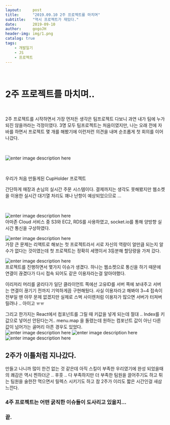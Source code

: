 ```yaml
---
layout:     post
title:      "2019.09.10 2주 프로젝트를 마치며"
subtitle:   "역시 프로젝트가 재밌다."
date:       2019-09-10
author:     gogoJH
header-img: img/1.png
catalog: true
tags:
    - 개발일기
    - JS
    - 프로젝트
---
```

<br>

# 2주 프로젝트를 마치며..

<br>

2주 프로젝트를 시작하면서 가장 먼저든 생각은 팀프로젝트
다보니 과연 내가 팀에 누가 되진 않을까라는 걱정이였다.
3명 모두 팀프로젝트는 처음이였지만, 나는 오래 전에 자바를 
하면서 프로젝트 몇 개를 해봤기에 이런저런 의견을 내며 
순조롭게 첫 회의를 이어나갔다.

<br> 

![enter image description here](https://img1.daumcdn.net/thumb/R1280x0/?scode=mtistory2&fname=https://k.kakaocdn.net/dn/LZCro/btqwyQr6fLY/aQZmzsi1kxS8ReCEkU78UK/img.png)

<br>

우리가 처음 만들게된 CupHolder 프로젝트

간단하게 매장과 손님의 실시간 주문 시스템이다.
결제까지는 생각도 못해봤지만 웹소켓을 이용한 실시간 대기열 처리도 꽤나 난항이 예상되었으므로 ...

<br>

![enter image description here](https://img1.daumcdn.net/thumb/R1280x0/?scode=mtistory2&fname=https://k.kakaocdn.net/dn/n2k2h/btqwy1UsTN9/L1LY6WoZbkxEQbCbul6dkk/img.png)
<br>
아마존 Cloud  서비스 중 S3와 EC2, RDS를 사용하였고,
socket.io를 통해 양방향 실시간 통신을 구상하였다.
<br>

![enter image description here](https://img1.daumcdn.net/thumb/R1280x0/?scode=mtistory2&fname=https://k.kakaocdn.net/dn/uDt5h/btqwwYdNwRn/2Kn4yvo4L6LcY9XEb0mfjk/img.png)
<br>
가장 큰 문제는 리액트로 해보는 첫 프로젝트라서 서로 자신의 
역량이 얼만큼 되는지 알 수가 없다는 것이였는데 첫 프로젝트는
정확히 세명이서 3등분해 할당량을 가져 갔다.
<br>

![enter image description here](https://blog.rocketpunch.com/wp-content/uploads/2019/07/Screen-Shot-2019-07-31-at-2.36.08-PM-640x361.png)
<br>
프로젝트를 진행하면서 몇가지 이슈가 생겼다.
하나는 웹소켓으로 통신을 하기 때문에 연결이 끊겼다가 다시 
접속 되어도 같은 이용자라는걸 알아야했다.

이리저리 머리를 굴리다가 일단 클라이언트 쪽에선 고유ID를 
서버 쪽에 보내주고 서버는 연결이 끊기기 전까지 기억하게끔
구현해뒀다. 사실 이용자라고 해봐야 3~4 접속이 전부일 땐
아무 문제 없겠지만 실제로 스벅 사이렌처럼 이용자가 많으면
서버가 터져버릴려나 .. 아이고 ㅠㅠ 

그리고 한가지는 React에서 컴포넌트를 그릴 때 키값을 넣게 되는데 절대 .. Index를 키값으로 넣어선 안된다는거..
menu.map 을 돌렸는데 원하는 컴포넌트 값이 아닌 다른 값이
넘어가는 골머리 아픈 경우도 있었다.
<br>
![enter image description here](https://img1.daumcdn.net/thumb/R1280x0/?scode=mtistory2&fname=https://k.kakaocdn.net/dn/Pinvn/btqwx20PmCL/B5iwpwihxXRD2SRPk2a8M1/img.png)
![enter image description here](https://img1.daumcdn.net/thumb/R1280x0/?scode=mtistory2&fname=https://k.kakaocdn.net/dn/q0u8K/btqwx4YDoHY/BDLllzNea8TDVapXb331q1/img.png)
![enter image description here](https://img1.daumcdn.net/thumb/R1280x0/?scode=mtistory2&fname=https://k.kakaocdn.net/dn/bH27Ky/btqwxjILQRH/psWifgefFUZFwuYKpbyaUK/img.png)
<br>

## 2주가 이틀처럼 지나갔다. 

만들고 나니까 많이 한건 없는 것 같은데 아직 스킬이 부족한
우리였기에 완성 되었을때의 쾌감은 역시 찐하더군 .. 후훗 ..
다 부족하지만 더 부족한 팀원을 끌어주기도 하고 튀는 팀원을 
술한잔 먹으면서 릴렉스 시키기도 하고 참 2주가 이리도 짧은 
시간인걸 새삼 느낀다.

### 4주 프로젝트는 어떤 굵직한 이슈들이 도사리고 있을지...

### 끝.


<!--stackedit_data:
eyJoaXN0b3J5IjpbMTE1MTkwMTEzMSwxMDE3Mzg1NDg3XX0=
-->